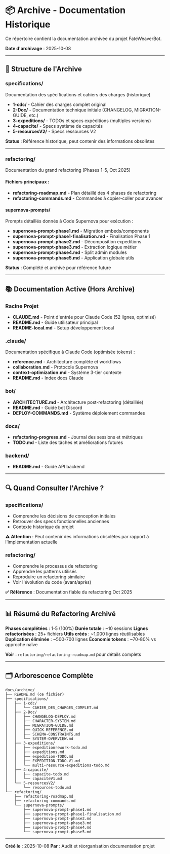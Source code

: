 # 📦 Archive - Documentation Historique

Ce répertoire contient la documentation archivée du projet FateWeaverBot.

**Date d'archivage** : 2025-10-08

---

## 📂 Structure de l'Archive

### specifications/
Documentation des spécifications et cahiers des charges (historique)

- **1-cdc/** - Cahier des charges complet original
- **2-Doc/** - Documentation technique initiale (CHANGELOG, MIGRATION-GUIDE, etc.)
- **3-expeditions/** - TODOs et specs expéditions (multiples versions)
- **4-capacite/** - Specs système de capacités
- **5-resourcesV2/** - Specs ressources V2

**Status** : Référence historique, peut contenir des informations obsolètes

---

### refactoring/
Documentation du grand refactoring (Phases 1-5, Oct 2025)

#### Fichiers principaux :
- **refactoring-roadmap.md** - Plan détaillé des 4 phases de refactoring
- **refactoring-commands.md** - Commandes à copier-coller pour avancer

#### supernova-prompts/
Prompts détaillés donnés à Code Supernova pour exécution :
- **supernova-prompt-phase1.md** - Migration embeds/components
- **supernova-prompt-phase1-finalisation.md** - Finalisation Phase 1
- **supernova-prompt-phase2.md** - Décomposition expeditions
- **supernova-prompt-phase3.md** - Extraction logique métier
- **supernova-prompt-phase4.md** - Split admin modules
- **supernova-prompt-phase5.md** - Application globale utils

**Status** : Complété et archivé pour référence future

---

## 📚 Documentation Active (Hors Archive)

### Racine Projet
- **CLAUDE.md** - Point d'entrée pour Claude Code (52 lignes, optimisé)
- **README.md** - Guide utilisateur principal
- **README-local.md** - Setup développement local

### .claude/
Documentation spécifique à Claude Code (optimisée tokens) :
- **reference.md** - Architecture complète et workflows
- **collaboration.md** - Protocole Supernova
- **context-optimization.md** - Système 3-tier contexte
- **README.md** - Index docs Claude

### bot/
- **ARCHITECTURE.md** - Architecture post-refactoring (détaillée)
- **README.md** - Guide bot Discord
- **DEPLOY-COMMANDS.md** - Système déploiement commandes

### docs/
- **refactoring-progress.md** - Journal des sessions et métriques
- **TODO.md** - Liste des tâches et améliorations futures

### backend/
- **README.md** - Guide API backend

---

## 🔍 Quand Consulter l'Archive ?

### specifications/
- Comprendre les décisions de conception initiales
- Retrouver des specs fonctionnelles anciennes
- Contexte historique du projet

**⚠️ Attention** : Peut contenir des informations obsolètes par rapport à l'implémentation actuelle

### refactoring/
- Comprendre le processus de refactoring
- Apprendre les patterns utilisés
- Reproduire un refactoring similaire
- Voir l'évolution du code (avant/après)

**✅ Référence** : Documentation fiable du refactoring Oct 2025

---

## 📊 Résumé du Refactoring Archivé

**Phases complétées** : 1-5 (100%)
**Durée totale** : ~10 sessions
**Lignes refactorisées** : 25+ fichiers
**Utils créés** : ~1,000 lignes réutilisables
**Duplication éliminée** : ~500-700 lignes
**Économie tokens** : ~70-80% vs approche naïve

**Voir** : `refactoring/refactoring-roadmap.md` pour détails complets

---

## 🗂️ Arborescence Complète

```
docs/archive/
├── README.md (ce fichier)
├── specifications/
│   ├── 1-cdc/
│   │   └── CAHIER_DES_CHARGES_COMPLET.md
│   ├── 2-Doc/
│   │   ├── CHANGELOG-DEPLOY.md
│   │   ├── CHARACTER-SYSTEM.md
│   │   ├── MIGRATION-GUIDE.md
│   │   ├── QUICK-REFERENCE.md
│   │   ├── SCHEMA-CONSTRAINTS.md
│   │   └── SYSTEM-OVERVIEW.md
│   ├── 3-expeditions/
│   │   ├── expeditionrework-todo.md
│   │   ├── expeditions.md
│   │   ├── expedition-TODO.md
│   │   ├── EXPEDITION-TODO-V1.md
│   │   └── multi-resource-expeditions-todo.md
│   ├── 4-capacite/
│   │   ├── capacite-todo.md
│   │   └── capaciteV1.md
│   └── 5-resourcesV2/
│       └── resources-todo.md
└── refactoring/
    ├── refactoring-roadmap.md
    ├── refactoring-commands.md
    └── supernova-prompts/
        ├── supernova-prompt-phase1.md
        ├── supernova-prompt-phase1-finalisation.md
        ├── supernova-prompt-phase2.md
        ├── supernova-prompt-phase3.md
        ├── supernova-prompt-phase4.md
        └── supernova-prompt-phase5.md
```

---

**Créé le** : 2025-10-08
**Par** : Audit et réorganisation documentation projet
